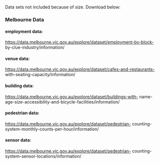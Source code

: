 
Data sets not included because of size. Download below:

### Melbourne Data
#### employment data:
https://data.melbourne.vic.gov.au/explore/dataset/employment-by-block-
by-clue-industry/information/

#### venue data:
https://data.melbourne.vic.gov.au/explore/dataset/cafes-and-restaurants-
with-seating-capacity/information/

#### building data:
https://data.melbourne.vic.gov.au/explore/dataset/buildings-with-
name-age-size-accessibility-and-bicycle-facilities/information/

#### pedestrian data:
https://data.melbourne.vic.gov.au/explore/dataset/pedestrian-
counting-system-monthly-counts-per-hour/information/

#### sensor data:
https://data.melbourne.vic.gov.au/explore/dataset/pedestrian-
counting-system-sensor-locations/information/
